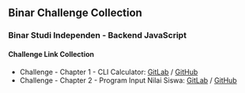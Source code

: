 ## Binar Challenge Collection

### Binar Studi Independen - Backend JavaScript

#### Challenge Link Collection

- Challenge - Chapter 1 - CLI Calculator: [GitLab]() / [GitHub]()
- Challenge - Chapter 2 - Program Input Nilai Siswa: [GitLab]() / [GitHub]()


